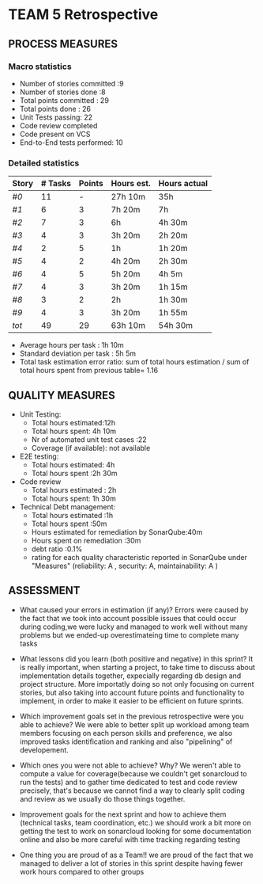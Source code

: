 TEAM 5 Retrospective
=====================================

## PROCESS MEASURES 

### Macro statistics

- Number of stories committed :9 
- Number of stories done :8 
- Total points committed : 29
- Total points done : 26 
- Unit Tests passing: 22
- Code review completed
- Code present on VCS
- End-to-End tests performed: 10 

### Detailed statistics

| Story  | # Tasks | Points | Hours est. | Hours actual |
|--------|---------|--------|------------|--------------|
| _#0_   |    11     |    -   |      27h  10m     |      35h        |
| _#1_   |    6     |    3   |    7h 20m       |        7h      |
| _#2_   |    7    |    3   |      6h      |        4h 30m      |
| _#3_   |    4     |    3   |     3h 20m       |      2h 20m        |
| _#4_   |    2     |    5   |      1h      |         1h 20m     |
| _#5_   |    4     |    2   |       4h 20m     |        2h 30m      |
| _#6_   |    4     |    5   |     5h 20m       |      4h 5m        |
| _#7_   |    4     |    3   |     3h 20m       |      1h 15m        |
| _#8_   |    3     |    2   |       2h     |       1h 30m       |
| _#9_   |    4     |    3   |      3h 20m      |         1h 55m     |
| _tot_  |    49     |   29     |      63h 10m      |    54h 30m       |
   

- Average hours per task : 1h 10m
- Standard deviation per task : 5h 5m
- Total task estimation error ratio: sum of total hours estimation / sum of total hours spent from previous table= 1.16

  
## QUALITY MEASURES 

- Unit Testing:
  - Total hours estimated:12h
  - Total hours spent: 4h 10m
  - Nr of automated unit test cases :22
  - Coverage (if available): not available
- E2E testing:
  - Total hours estimated: 4h
  - Total hours spent :2h 30m
- Code review 
  - Total hours estimated : 2h
  - Total hours spent: 1h 30m
- Technical Debt management:
  - Total hours estimated :1h
  - Total hours spent :50m
  - Hours estimated for remediation by SonarQube:40m
  - Hours spent on remediation :30m
  - debt ratio :0.1%
  - rating for each quality characteristic reported in SonarQube under "Measures" (reliability: A  , security: A, maintainability: A )
  


## ASSESSMENT

- What caused your errors in estimation (if any)?
  Errors were caused by the fact that we  took into account possible issues that could occur during coding,we were lucky and managed to work well without many problems but we ended-up overestimateing time to complete many tasks

- What lessons did you learn (both positive and negative) in this sprint?
  It is really important, when starting a project, to take time to discuss about implementation details together, expecially regarding db design and project structure. More importatly doing so not only focusing on current stories, but also taking into account future points and functionality to implement, in order to make it easier to be efficient on future sprints.

- Which improvement goals set in the previous retrospective were you able to achieve? 
  We were able to better split up workload among team members focusing on each person skills and preference, we also improved tasks identification and ranking and also "pipelining" of developement.
  
- Which ones you were not able to achieve? Why?
  We weren't able to compute a value for coverage(because we couldn't get sonarcloud to run the tests) and to gather time dedicated to test and code review precisely, that's because we cannot find a way to clearly split coding and review as we usually do those things together. 

- Improvement goals for the next sprint and how to achieve them (technical tasks, team coordination, etc.)
  we should work a bit more on getting the test to work on sonarcloud looking for some documentation online and also be more careful with time tracking regarding testing

- One thing you are proud of as a Team!!
  we are proud of the fact that we managed to deliver a lot of stories in this sprint despite having fewer work hours compared to other groups
